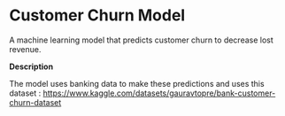 # Customer Churn Model

A machine learning model that predicts customer churn to decrease lost revenue.

**Description** 

The model uses banking data to make these predictions and uses this dataset :
https://www.kaggle.com/datasets/gauravtopre/bank-customer-churn-dataset
